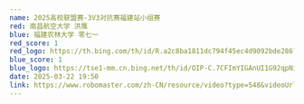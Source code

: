 ```yaml
---
name: 2025高校联盟赛-3V3对抗赛福建站小组赛
red: 南昌航空大学 洪鹰
blue: 福建农林大学 零七一
red_score: 1
red_logo: https://th.bing.com/th/id/R.a2c8ba1811dc794f45ec4d9092bde286?rik=wsTuRjHOVh7wFA&riu=http%3a%2f%2fpic.baike.soso.com%2fugc%2fbaikepic2%2f48522%2f20161027203857-460883306.jpg%2f300&ehk=M7uFYwzWD2CdlMeVhsGUlj%2fjJrq9aamAYe9LwCwRRu4%3d&risl=&pid=ImgRaw&r=0
blue_score: 1
blue_logo: https://tse1-mm.cn.bing.net/th/id/OIP-C.7CFImYIGAnUI1G92qpNiSQAAAA?rs=1&pid=ImgDetMain
date: 2025-03-22 19:50
link: https://www.robomaster.com/zh-CN/resource/video?type=548&videoUrl=https%3A%2F%2Fvod.robomaster.com%2Fvideo%2F2f595d25-195bdd7266d-0006-a66d-d2f-76fb4.mp4&zoneType=548
---
```


